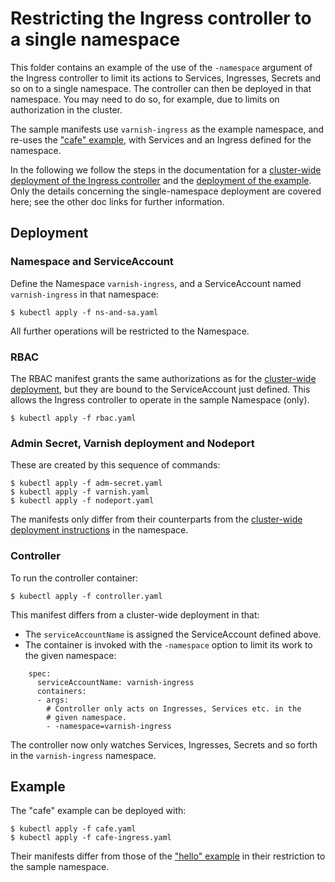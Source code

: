 # Restricting the Ingress controller to a single namespace

This folder contains an example of the use of the ``-namespace``
argument of the Ingress controller to limit its actions to Services,
Ingresses, Secrets and so on to a single namespace. The controller can
then be deployed in that namespace. You may need to do so, for
example, due to limits on authorization in the cluster.

The sample manifests use ``varnish-ingress`` as the example namespace,
and re-uses the ["cafe" example](/examples/hello), with Services and
an Ingress defined for the namespace.

In the following we follow the steps in the documentation for a
[cluster-wide deployment of the Ingress controller](/deploy) and the
[deployment of the example](/examples/hello). Only the details
concerning the single-namespace deployment are covered here; see the
other doc links for further information.

## Deployment

### Namespace and ServiceAccount

Define the Namespace ``varnish-ingress``, and a ServiceAccount named
``varnish-ingress`` in that namespace:
```
$ kubectl apply -f ns-and-sa.yaml
```

All further operations will be restricted to the Namespace.

### RBAC

The RBAC manifest grants the same authorizations as for the
[cluster-wide deployment](/deploy), but they are bound to the
ServiceAccount just defined. This allows the Ingress controller
to operate in the sample Namespace (only).
```
$ kubectl apply -f rbac.yaml
```

### Admin Secret, Varnish deployment and Nodeport

These are created by this sequence of commands:
```
$ kubectl apply -f adm-secret.yaml
$ kubectl apply -f varnish.yaml
$ kubectl apply -f nodeport.yaml
```
The manifests only differ from their counterparts from the
[cluster-wide deployment instructions](/deploy) in the namespace.

### Controller

To run the controller container:
```
$ kubectl apply -f controller.yaml
```
This manifest differs from a cluster-wide deployment in that:

* The ``serviceAccountName`` is assigned the ServiceAccount defined
  above.
* The container is invoked with the ``-namespace`` option to limit its
  work to the given namespace:

```
    spec:
      serviceAccountName: varnish-ingress
      containers:
      - args:
        # Controller only acts on Ingresses, Services etc. in the
        # given namespace.
        - -namespace=varnish-ingress
```

The controller now only watches Services, Ingresses, Secrets and so
forth in the ``varnish-ingress`` namespace.

## Example

The "cafe" example can be deployed with:
```
$ kubectl apply -f cafe.yaml
$ kubectl apply -f cafe-ingress.yaml
```
Their manifests differ from those of the ["hello" example](/examples/hello)
in their restriction to the sample namespace.
